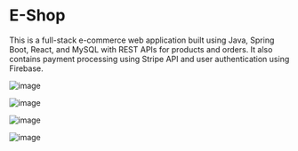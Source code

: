 # E-Shop

This is a full-stack e-commerce web application built using Java, Spring Boot, React, and MySQL with REST APIs for products and orders. It also contains payment
processing using Stripe API and user authentication using Firebase.

![image](https://user-images.githubusercontent.com/93620334/228695471-0aa42b64-10c7-4fc6-a0ce-6e4ed3025fb7.png)

![image](https://user-images.githubusercontent.com/93620334/228695514-f594e86d-a7d3-4e9f-9e6e-015ff4510b38.png)

![image](https://user-images.githubusercontent.com/93620334/228695991-8ba64722-95b1-43e5-82d7-c5e39af2e7bb.png)

![image](https://user-images.githubusercontent.com/93620334/228696055-e82588ca-fe2b-4ab5-9f70-40482f83efb8.png)


